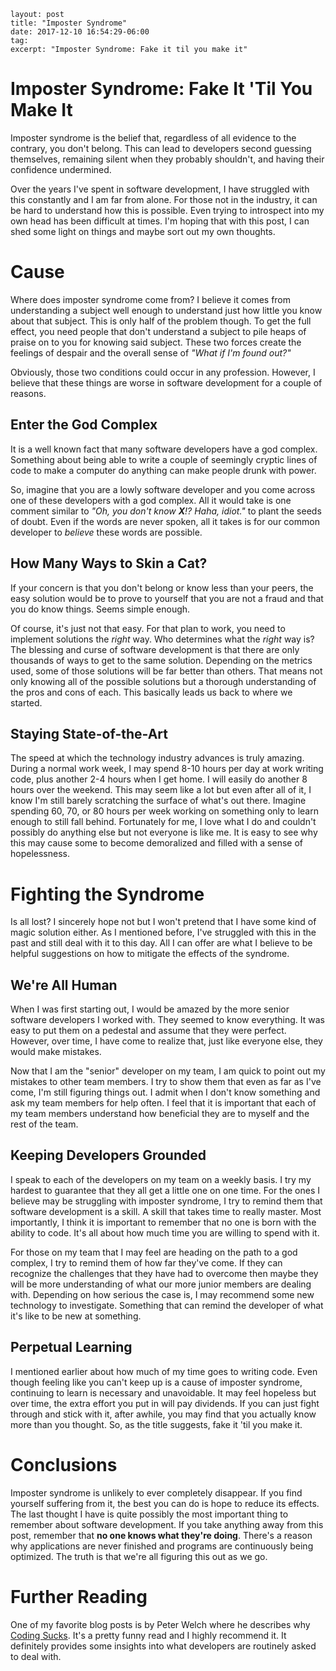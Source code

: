 ```
layout: post
title: "Imposter Syndrome"
date: 2017-12-10 16:54:29-06:00
tag:
excerpt: "Imposter Syndrome: Fake it til you make it"
```

# Imposter Syndrome: Fake It 'Til You Make It

Imposter syndrome is the belief that, regardless of all evidence to the contrary, you don't belong. This can lead to developers second guessing themselves, remaining silent when they probably shouldn't, and having their confidence undermined.

Over the years I've spent in software development, I have struggled with this constantly and I am far from alone. For those not in the industry, it can be hard to understand how this is possible. Even trying to introspect into my own head has been difficult at times. I'm hoping that with this post, I can shed some light on things and maybe sort out my own thoughts.

# Cause
Where does imposter syndrome come from? I believe it comes from understanding a subject well enough to understand just how little you know about that subject. This is only half of the problem though. To get the full effect, you need people that don't understand a subject to pile heaps of praise on to you for knowing said subject. These two forces create the feelings of despair and the overall sense of *"What if I'm found out?"*

Obviously, those two conditions could occur in any profession. However, I believe that these things are worse in software development for a couple of reasons.

## Enter the God Complex
It is a well known fact that many software developers have a god complex. Something about being able to write a couple of seemingly cryptic lines of code to make a computer do anything can make people drunk with power.

So, imagine that you are a lowly software developer and you come across one of these developers with a god complex. All it would take is one comment similar to *"Oh, you don't know **X**!? Haha, idiot."* to plant the seeds of doubt. Even if the words are never spoken, all it takes is for our common developer to *believe* these words are possible.

## How Many Ways to Skin a Cat?
If your concern is that you don't belong or know less than your peers, the easy solution would be to prove to yourself that you are not a fraud and that you do know things. Seems simple enough.

Of course, it's just not that easy. For that plan to work, you need to implement solutions the *right* way. Who determines what the *right* way is? The blessing and curse of software development is that there are only thousands of ways to get to the same solution. Depending on the metrics used, some of those solutions will be far better than others. That means not only knowing all of the possible solutions but a thorough understanding of the pros and cons of each. This basically leads us back to where we started.

## Staying State-of-the-Art
The speed at which the technology industry advances is truly amazing. During a normal work week, I may spend 8-10 hours per day at work writing code, plus another 2-4 hours when I get home. I will easily do another 8 hours over the weekend. This may seem like a lot but even after all of it, I know I'm still barely scratching the surface of what's out there. Imagine spending 60, 70, or 80 hours per week working on something only to learn enough to still fall behind. Fortunately for me, I love what I do and couldn't possibly do anything else but not everyone is like me. It is easy to see why this may cause some to become demoralized and filled with a sense of hopelessness.

# Fighting the Syndrome
Is all lost? I sincerely hope not but I won't pretend that I have some kind of magic solution either. As I mentioned before, I've struggled with this in the past and still deal with it to this day. All I can offer are what I believe to be helpful suggestions on how to mitigate the effects of the syndrome.

## We're All Human
When I was first starting out, I would be amazed by the more senior software developers I worked with. They seemed to know everything. It was easy to put them on a pedestal and assume that they were perfect. However, over time, I have come to realize that, just like everyone else, they would make mistakes.

Now that I am the "senior" developer on my team, I am quick to point out my mistakes to other team members. I try to show them that even as far as I've come, I'm still figuring things out. I admit when I don't know something and ask my team members for help often. I feel that it is important that each of my team members understand how beneficial they are to myself and the rest of the team.

## Keeping Developers Grounded
I speak to each of the developers on my team on a weekly basis. I try my hardest to guarantee that they all get a little one on one time. For the ones I believe may be struggling with imposter syndrome, I try to remind them that software development is a skill. A skill that takes time to really master. Most importantly, I think it is important to remember that no one is born with the ability to code. It's all about how much time you are willing to spend with it.

For those on my team that I may feel are heading on the path to a god complex, I try to remind them of how far they've come. If they can recognize the challenges that they have had to overcome then maybe they will be more understanding of what our more junior members are dealing with. Depending on how serious the case is, I may recommend some new technology to investigate. Something that can remind the developer of what it's like to be new at something.

## Perpetual Learning
I mentioned earlier about how much of my time goes to writing code. Even though feeling like you can't keep up is a cause of imposter syndrome, continuing to learn is necessary and unavoidable. It may feel hopeless but over time, the extra effort you put in will pay dividends. If you can just fight through and stick with it, after awhile, you may find that you actually know more than you thought. So, as the title suggests, fake it 'til you make it.

# Conclusions
Imposter syndrome is unlikely to ever completely disappear. If you find yourself suffering from it, the best you can do is hope to reduce its effects. The last thought I have is quite possibly the most important thing to remember about software development. If you take anything away from this post, remember that **no one knows what they're doing**. There's a reason why applications are never finished and programs are continuously being optimized. The truth is that we're all figuring this out as we go.

# Further Reading
One of my favorite blog posts is by Peter Welch where he describes why [Coding Sucks](https://www.gizmodo.com.au/2014/05/programming-sucks-why-a-job-in-coding-is-absolute-hell/). It's a pretty funny read and I highly recommend it. It definitely provides some insights into what developers are routinely asked to deal with.
